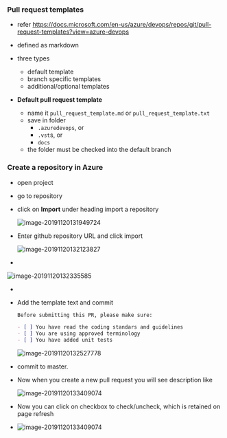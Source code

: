 ### Pull request templates 

- refer https://docs.microsoft.com/en-us/azure/devops/repos/git/pull-request-templates?view=azure-devops
- defined as markdown
- three types
  - default template
  - branch specific templates
  - additional/optional templates

- **Default pull request template**

  - name it `pull_request_template.md` or `pull_request_template.txt` 
  - save in folder 
    - `.azuredevops`, or
    - `.vst`s, or
    - `docs`
  - the folder must be checked into the default branch

  

### Create a repository in Azure

- open project

- go to repository 

- click on **Import** under heading import a repository

  ![image-20191120131949724](/Users/dawn/Documents/projects/saxo-university/branch-policy/images/imoprt-repo.png)

- Enter github repository URL and click import

  ![image-20191120132123827](/Users/dawn/Documents/projects/saxo-university/branch-policy/images/import-from-github-url.png)

- 



![image-20191120132335585](/Users/dawn/Documents/projects/saxo-university/branch-policy/images/create-pr-template.png)

- 

- Add the template text and commit

  ```markdown
  Before submitting this PR, please make sure:
  
  - [ ] You have read the coding standars and guidelines
  - [ ] You are using approved terminology
  - [ ] You have added unit tests
  ```

  

  ![image-20191120132527778](/Users/dawn/Documents/projects/saxo-university/branch-policy/images/edit-default-pr-template.png)



- commit to master.

- Now when you create a new pull request you will see description like

  ![image-20191120133409074](/Users/dawn/Documents/projects/saxo-university/branch-policy/images/pr-template-based-desc.png)

- Now you can click on checkbox to check/uncheck, which is retained on page refresh

- ![image-20191120133409074](/Users/dawn/Documents/projects/saxo-university/branch-policy/images/pr-template-checkboxgif.gif)